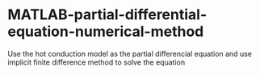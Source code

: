 # MATLAB-partial-differential-equation-numerical-method
Use the hot conduction model as the partial differencial equation and use implicit finite difference method to solve the equation
